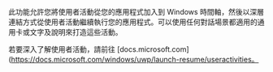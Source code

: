 ﻿此功能允許您將使用者活動從您的應用程式加入到 Windows 時間軸，然後以深層連結方式從使用者活動繼續執行您的應用程式。可以使用任何對話場景都適用的通用卡或文字及說明來打造這些活動。
 
若要深入了解使用者活動，請前往 [docs.microsoft.com](https://docs.microsoft.com/windows/uwp/launch-resume/useractivities。